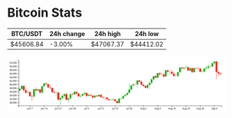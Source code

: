 # Bitcoin Stats

BTC/USDT|24h change|24h high|24h low|
|---|---|---|---|
|$45606.84|-3.00%|$47067.37|$44412.02|

<img src="./chart.svg">
